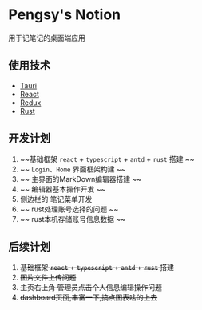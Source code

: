 # Pengsy's Notion

用于记笔记的桌面端应用

## 使用技术

- [Tauri](https://tauri.app/zh-cn/)
- [React](https://react.dev/)
- [Redux](https://www.redux.org.cn/)
- [Rust](https://www.rust-lang.org/)

## 开发计划
1. ~~基础框架 `react` + `typescript` + `antd` + `rust` 搭建 ~~
2. ~~ `Login`、`Home` 界面框架构建 ~~
3. ~~ 主界面的MarkDown编辑器搭建 ~~
4. ~~ 编辑器基本操作开发 ~~
5. 侧边栏的 笔记菜单开发
6. ~~ rust处理账号选择的问题 ~~
7. ~~ rust本机存储账号信息数据 ~~


## 后续计划
1. ~~基础框架 `react` + `typescript` + `antd` + `rust` 搭建~~
2. ~~图片文件上传问题~~
3. ~~主页右上角 管理员点击个人信息编辑操作问题~~
4. ~~dashboard页面,丰富一下,搞点图表啥的上去~~